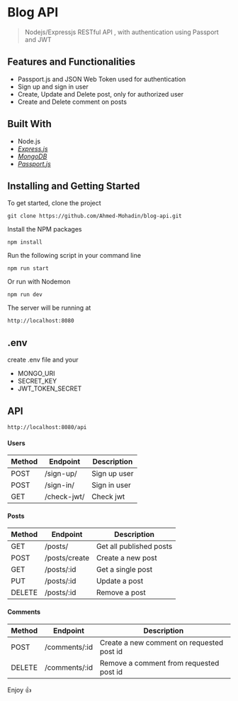 # Blog API

> Nodejs/Expressjs RESTful API , with authentication using Passport and JWT

## Features and Functionalities

- Passport.js and JSON Web Token used for authentication
- Sign up and sign in user
- Create, Update and Delete post, only for authorized user
- Create and Delete comment on posts

## Built With

- Node.js
- [_Express.js_](https://expressjs.com)
- [_MongoDB_](https://www.mongodb.com/)
- [_Passport.js_](http://www.passportjs.org/)

## Installing and Getting Started

To get started, clone the project

```
git clone https://github.com/Ahmed-Mohadin/blog-api.git
```

Install the NPM packages

```
npm install
```

Run the following script in your command line

```
npm run start
```

Or run with Nodemon

```
npm run dev
```

The server will be running at

```
http://localhost:8080
```

## .env

create .env file and your

- MONGO_URI
- SECRET_KEY
- JWT_TOKEN_SECRET

## API

```
http://localhost:8080/api
```

#### Users

| Method | Endpoint    | Description  |
| ------ | ----------- | ------------ |
| POST   | /sign-up/   | Sign up user |
| POST   | /sign-in/   | Sign in user |
| GET    | /check-jwt/ | Check jwt    |

#### Posts

| Method | Endpoint      | Description             |
| ------ | ------------- | ----------------------- |
| GET    | /posts/       | Get all published posts |
| POST   | /posts/create | Create a new post       |
| GET    | /posts/:id    | Get a single post       |
| PUT    | /posts/:id    | Update a post           |
| DELETE | /posts/:id    | Remove a post           |

#### Comments

| Method | Endpoint      | Description                               |
| ------ | ------------- | ----------------------------------------- |
| POST   | /comments/:id | Create a new comment on requested post id |
| DELETE | /comments/:id | Remove a comment from requested post id   |

Enjoy 👍
